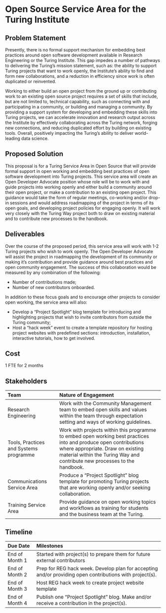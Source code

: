 # Open Source Service Area for the Turing Institute

## Problem Statement

Presently, there is no formal support mechanism for embedding best practices around open software development available in Research Engineering or the Turing Institute.
This gap impedes a number of pathways to delivering the Turing’s mission statement, such as: the ability to support Turing projects that want to work openly, the Institute’s ability to find and form new collaborations, and a reduction in efficiency since work is often duplicated or reinvented.

Working to either build an open project from the ground up or contributing work to an existing open source project requires a set of skills that include, but are not limited to, technical capability, such as connecting with and participating in a community, or building and managing a community.
By providing a support system for developing and embedding these skills into Turing projects, we can accelerate innovation and research output across the Institute by effectively collaborating across the Turing network, forging new connections, and reducing duplicated effort by building on existing tools.
Overall, positively impacting the Turing’s ability to deliver world-leading data science.

## Proposed Solution

This proposal is for a Turing Service Area in Open Source that will provide formal support in open working and embedding best practices of open software development into Turing projects.
This service area will create an Open Developer Advocate position whose role will be to work with and guide projects into working openly and either build a community around their open project, or make a contribution to an existing open project.
This guidance would take the form of regular meetings, co-working and/or drop-in sessions and would address roadmapping of the project in terms of its open goals, and developing project policies for engaging openly.
It will work very closely with the Turing Way project both to draw on existing material and to contribute new processes to the handbook.

## Deliverables

Over the course of the proposed period, this service area will work with 1-2 Turing projects who wish to work openly.
The Open Developer Advocate will assist the project in roadmapping the development of its community or making it’s contribution and provide guidance around best practices and open community engagement.
The success of this collaboration would be measured by any combination of the following:

- Number of contributions made;
- Number of new contributors onboarded.

In addition to these focus goals and to encourage other projects to consider open working, the service area will also:

- Develop a “Project Spotlight” blog template for introducing and highlighting projects that wish to invite contributors from outside the Turing community;
- Host a “hack week” event to create a template repository for hosting project websites with predefined sections: introduction, installation, interactive tutorials, how to get involved.

## Cost

1 FTE for 2 months

## Stakeholders

| Team                                   | Nature of Engagement                                                                                                                                |
| :------------------------------------- | :-------------------------------------------------------------------------------------------------------------------------------------------------- |
| Research Engineering                   | Work with the Community Management team to embed open skills and values within the team through expectation setting and ways of working guidelines. |
| Tools, Practices and Systems programme | Work with projects within this programme to embed open working best practices into and produce open contributions where appropriate. Draw on existing material within the Turing Way and contribute new processes to the handbook. |
| Communications Service Area            | Produce a “Project Spotlight” blog template for promoting Turing projects that are working openly and/or seeking collaboration.                     |
| Training Service Area                  | Provide guidance on open working topics and workflows as training for students and the business team at the Turing.                                 |

## Timeline

| Due Date       | Milestones                                                                                              |
| :------------- | :------------------------------------------------------------------------------------------------------ |
| End of Month 1 | Started with project(s) to prepare them for future external contributors                                |
| End of Month 2 | Prep for REG hack week. Develop plan for accepting and/or providing open contributions with project(s). |
| End of Month 3 | Host REG hack week to create project website template                                                   |
| End of Month 4 | Publish one “Project Spotlight” blog. Make and/or receive a contribution in the project(s).             |
